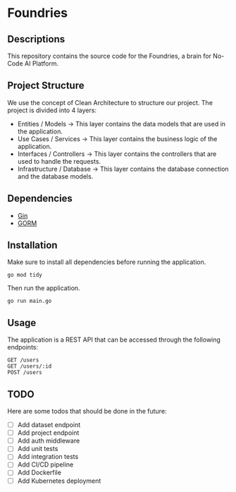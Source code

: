 # Foundries

## Descriptions

This repository contains the source code for the Foundries, a brain for No-Code AI Platform.

## Project Structure
We use the concept of Clean Architecture to structure our project. The project is divided into 4 layers:
- Entities / Models -> This layer contains the data models that are used in the application.
- Use Cases / Services -> This layer contains the business logic of the application.
- Interfaces / Controllers -> This layer contains the controllers that are used to handle the requests.
- Infrastructure / Database -> This layer contains the database connection and the database models.

## Dependencies
- [Gin]()
- [GORM]()


## Installation
Make sure to install all dependencies before running the application.
```
go mod tidy
```
Then run the application.
```
go run main.go
```

## Usage
The application is a REST API that can be accessed through the following endpoints:
```
GET /users
GET /users/:id
POST /users
```

## TODO
Here are some todos that should be done in the future:
- [ ] Add dataset endpoint
- [ ] Add project endpoint
- [ ] Add auth middleware
- [ ] Add unit tests
- [ ] Add integration tests
- [ ] Add CI/CD pipeline
- [ ] Add Dockerfile
- [ ] Add Kubernetes deployment